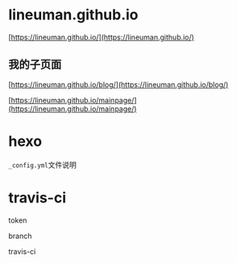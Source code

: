 # lineuman.github.io
[https://lineuman.github.io/](https://lineuman.github.io/)


## 我的子页面
[https://lineuman.github.io/blog/](https://lineuman.github.io/blog/)

[https://lineuman.github.io/mainpage/](https://lineuman.github.io/mainpage/)



# hexo

`_config.yml`文件说明


# travis-ci
token

branch


travis-ci